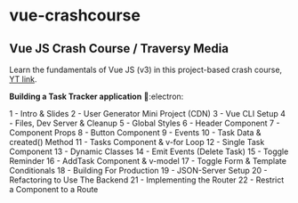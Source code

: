 # vue-crashcourse
## Vue JS Crash Course / Traversy Media

Learn the fundamentals of Vue JS (v3) in this project-based crash course, [YT link](https://www.youtube.com/watch?v=qZXt1Aom3Cs&ab_channel=TraversyMedia).

**Building a Task Tracker application** 📓:electron:

1 - Intro & Slides
2 - User Generator Mini Project (CDN)
3 - Vue CLI Setup
4 - Files, Dev Server & Cleanup
5 - Global Styles
6 - Header Component
7 - Component Props
8 - Button Component
9 - Events
10 - Task Data & created() Method
11 - Tasks Component & v-for Loop
12 - Single Task Component
13 - Dynamic Classes
14 - Emit Events (Delete Task)
15 - Toggle Reminder
16 - AddTask Component & v-model
17 - Toggle Form & Template Conditionals
18 - Building For Production
19 - JSON-Server Setup
20 - Refactoring to Use The Backend
21 - Implementing the Router
22 - Restrict a Component to a Route
